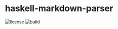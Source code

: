 # haskell-markdown-parser

![license](https://img.shields.io/github/license/MurakamiKennzo/haskell-markdown-parser)
![build](https://img.shields.io/badge/build-0.1.0.0--test-green)
